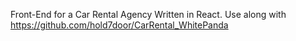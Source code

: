 Front-End for a Car Rental Agency Written in React. Use along with https://github.com/hold7door/CarRental_WhitePanda
